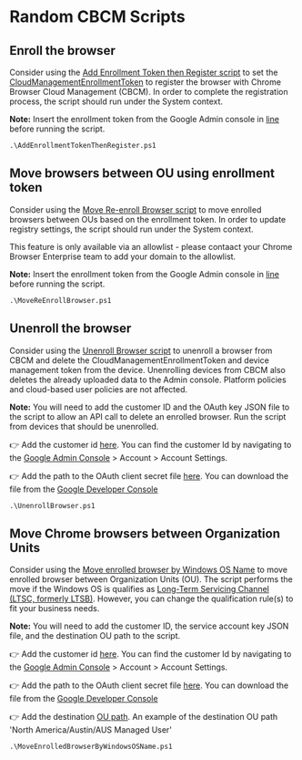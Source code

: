 # Random CBCM Scripts
## Enroll the browser
Consider using the [Add Enrollment Token then Register script](AddEnrollmentTokenThenRegister.ps1) to set the [CloudManagementEnrollmentToken](https://chromeenterprise.google/policies/#CloudManagementEnrollmentToken) to register the browser with Chrome Browser Cloud Management (CBCM). In order to complete the registration process, the script should run under the System context.

**Note:** Insert the enrollment token from the Google Admin console in [line](AddEnrollmentTokenThenRegister.ps1#L9) before running the script.

```
.\AddEnrollmentTokenThenRegister.ps1
```

## Move browsers between OU using enrollment token 
Consider using the [Move Re-enroll Browser script](MoveReEnrollBrowser.ps1) to move enrolled browsers between OUs based on the enrollment token. In order to update registry settings, the script should run under the System context. 

This feature is only available via an allowlist - please contaact your Chrome Browser Enterprise team to add your domain to the allowlist. 

**Note:** Insert the enrollment token from the Google Admin console in [line](MoveReEnrollBrowser.ps1#L3) before running the script.

```
.\MoveReEnrollBrowser.ps1
```

## Unenroll the browser
Consider using the [Unenroll Browser script](UnenrollBrowser.ps1) to unenroll a browser from CBCM and delete the CloudManagementEnrollmentToken and device management token from the device. Unenrolling devices from CBCM also deletes the already uploaded data to the Admin console. Platform policies and cloud-based user policies are not affected.

**Note:** You will need to add the customer ID and the OAuth key JSON file to the script to allow an API call to delete an enrolled browser. Run the script from devices that should be unenrolled. 

 :point_right: Add the customer id [here](https://github.com/google/ChromeBrowserEnterprise/blob/main/ps/src/cbcm/UnenrollBrowser.ps1#L159). You can find the customer Id by navigating to the  [Google Admin Console](https://admin.google.com)  > Account > Account Settings. 
 
 :point_right: Add the path to the OAuth client secret file [here](https://github.com/google/ChromeBrowserEnterprise/blob/main/ps/src/cbcm/UnenrollBrowser.ps1#L161). You can download the file from the [Google Developer Console](https://console.developers.google.com/apis/api/admin.googleapis.com/overview?project=_)


```
.\UnenrollBrowser.ps1
```

## Move Chrome browsers between Organization Units
Consider using the [Move enrolled browser by Windows OS Name](MoveEnrolledBrowserByWindowsOSName.ps1) to move enrolled browser between Organization Units (OU). The script performs the move if the Windows OS is qualifies as [Long-Term Servicing Channel (LTSC, formerly LTSB)](https://learn.microsoft.com/en-us/windows/client-management/windows-version-search). However, you can change the qualification rule(s) to fit your business needs.

**Note:** You will need to add the customer ID, the service account key JSON file, and the destination OU path to the script. 

 :point_right: Add the customer id [here](https://github.com/google/ChromeBrowserEnterprise/blob/main/ps/src/cbcm/MoveEnrolledBrowserByWindowsOSName.ps1#L33). You can find the customer Id by navigating to the  [Google Admin Console](https://admin.google.com)  > Account > Account Settings. 
 
 :point_right: Add the path to the OAuth client secret file [here]((https://github.com/google/ChromeBrowserEnterprise/blob/main/ps/src/cbcm/MoveEnrolledBrowserByWindowsOSName.ps1#L48)). You can download the file from the [Google Developer Console](https://console.developers.google.com/apis/api/admin.googleapis.com/overview?project=_)
 
  :point_right: Add the destination [OU path](https://github.com/google/ChromeBrowserEnterprise/blob/main/ps/src/cbcm/MoveEnrolledBrowserByWindowsOSName.ps1#L50). An example of the  destination OU path 'North America/Austin/AUS Managed User'


```
.\MoveEnrolledBrowserByWindowsOSName.ps1
```


